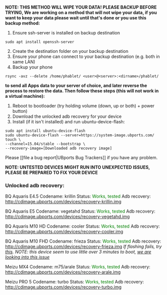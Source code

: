 **NOTE: THIS METHOD WILL WIPE YOUR DATA! PLEASE BACKUP BEFORE TRYING, We are working on a method that will not wipe your data, if you want to keep your data please wait until that's done or you use this backup method:**
1. Ensure ssh-server is installed on backup destination
```
sudo apt install openssh-server
```
2. Create the destination folder on your backup destination
3. Ensure your phone can connect to your backup destination (e.g. both in same LAN)
4. Backup your phone
```
rsync -avz --delete /home/phablet/ <user>@<server>:<dirname>/phablet/
```
**to send all Apps data to your server of choice, and later reverse the process to restore the data. Then follow these steps (this will not work in a virtual machine):** 

1. Reboot to bootloader (try holding volume (down, up or both) + power button)
2. Download the unlocked adb recovery for your device
3. Install (if it isn't installed) and run ubuntu-device-flash:

```
sudo apt install ubuntu-device-flash
sudo ubuntu-device-flash --server=https://system-image.ubports.com/ touch \
--channel=15.04/stable --bootstrap \
--recovery-image=[Downloaded adb recovery image]
```

Please [[file a bug report|UBports Bug Trackers]] if you have any problem.

**NOTE: UNTESTED DEVICES MIGHT RUN INTO UNEXPECTED ISSUES, PLEASE BE PREPARED TO FIX YOUR DEVICE**

### Unlocked adb recovery:

BQ Aquaris E4.5
Codename: krillin
Status: <span style="color:green">Works, tested</span>
Adb recovery: http://cdimage.ubports.com/devices/recovery-krillin.img

BQ Aquaris E5
Codename: vegetahd
Status: <span style="color:green">Works, tested</span>
Adb recovery: http://cdimage.ubports.com/devices/recovery-vegetahd.img

BQ Aquaris M10 HD
Codename: cooler
Status: <span style="color:green">Works, tested</span>
Adb recovery: http://cdimage.ubports.com/devices/recovery-cooler.img

BQ Aquaris M10 FHD
Codename: frieza
Status: <span style="color:green">Works, tested</span>
Adb recovery: http://cdimage.ubports.com/devices/recovery-frieza.img
*If flashing fails, try [this](https://forums.ubports.com/topic/263/can-t-get-the-m10-fhd-to-take-the-flash/3).*
*NOTE: this device seem to use little over 3 minutes to boot, [we are looking into this issue](https://github.com/ubports/ubports-touch/issues/53)*

Meizu MX4
Codename: m75/arale
Status: <span style="color:green">Works, tested</span>
Adb recovery: http://cdimage.ubports.com/devices/recovery-arale.img

Meizu PRO 5
Codename: turbo
Status: <span style="color:green">Works, tested</span>
Adb recovery: http://cdimage.ubports.com/devices/recovery-turbo.img